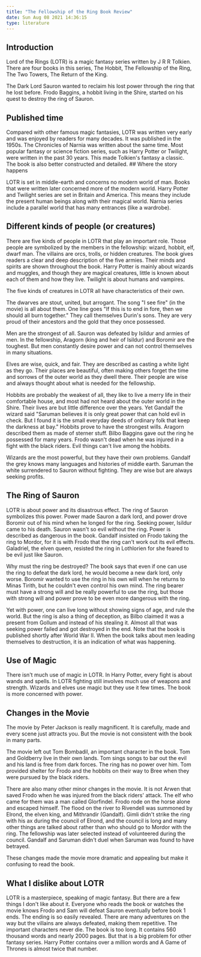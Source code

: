 ```yaml
---
title: "The Fellowship of the Ring Book Review"
date: Sun Aug 08 2021 14:36:15
type: literature
---
```

## Introduction

Lord of the Rings (LOTR) is a magic fantasy series written by J R R
Tolkien. There are four books in this series, The Hobbit, The Fellowship
of the Ring, The Two Towers, The Return of the King.

The Dark Lord Sauron wanted to reclaim his lost power through the ring
that he lost before. Frodo Baggins, a hobbit living in the Shire,
started on his quest to destroy the ring of Sauron.

## Published time

Compared with other famous magic fantasies, LOTR was written very early
and was enjoyed by readers for many decades. It was published in the
1950s. The Chronicles of Narnia was written about the same time. Most
popular fantasy or science fiction series, such as Harry Potter or
Twilight, were written in the past 30 years. This made Tolkien's fantasy
a classic. The book is also better constructed and detailed. \## Where
the story happens

LOTR is set in middle-earth and concerns no modern world of man. Books
that were written later concerned more of the modern world. Harry Potter
and Twilight series are set in Britain and America. This means they
include the present human beings along with their magical world. Narnia
series include a parallel world that has many entrances (like a
wardrobe).

## Different kinds of people (or creatures)

There are five kinds of people in LOTR that play an important role.
Those people are symbolized by the members in the fellowship: wizard,
hobbit, elf, dwarf man. The villains are orcs, trolls, or hidden
creatures. The book gives readers a clear and deep description of the
five armies. Their minds and spirits are shown throughout the book.
Harry Potter is mainly about wizards and muggles, and though they are
magical creatures, little is known about each of them and how they live.
Twilight is about humans and vampires.

The five kinds of creatures in LOTR all have characteristics of their
own.

The dwarves are stout, united, but arrogant. The song "I see fire" (in
the movie) is all about them. One line goes "If this is to end in fore,
then we should all burn together." They call themselves Durin's sons.
They are very proud of their ancestors and the gold that they once
possessed.

Men are the strongest of all. Sauron was defeated by Isildur and armies
of men. In the fellowship, Aragorn (king and heir of Isildur) and
Boromir are the toughest. But men constantly desire power and can not
control themselves in many situations.

Elves are wise, quick, and fair. They are described as casting a white
light as they go. Their places are beautiful, often making others forget
the time and sorrows of the outer world as they dwell there. Their
people are wise and always thought about what is needed for the
fellowship.

Hobbits are probably the weakest of all, they like to live a merry life
in their comfortable house, and most had not heard about the outer world
in the Shire. Their lives are but little difference over the years. Yet
Gandalf the wizard said "Saruman believes it is only great power that
can hold evil in check. But I found it is the small everyday deeds of
ordinary folk that keep the darkness at bay." Hobbits prove to have the
strongest wills. Aragorn described them as made of sterner stuff. Bilbo
Baggins gave out the ring he possessed for many years. Frodo wasn't dead
when he was injured in a fight with the black riders. Evil things can't
live among the hobbits.

Wizards are the most powerful, but they have their own problems. Gandalf
the grey knows many languages and histories of middle earth. Saruman the
white surrendered to Sauron without fighting. They are wise but are
always seeking profits.

## The Ring of Sauron

LOTR is about power and its disastrous effect. The ring of Sauron
symbolizes this power. Power made Sauron a dark lord, and power drove
Boromir out of his mind when he longed for the ring. Seeking power,
Isildur came to his death. Sauron wasn't so evil without the ring. Power
is described as dangerous in the book. Gandalf insisted on Frodo taking
the ring to Mordor, for it is with Frodo that the ring can't work out
its evil effects. Galadriel, the elven queen, resisted the ring in
Lothlorien for she feared to be evil just like Sauron.

Why must the ring be destroyed? The book says that even if one can use
the ring to defeat the dark lord, he would become a new dark lord, only
worse. Boromir wanted to use the ring in his own will when he returns to
Minas Tirith, but he couldn't even control his own mind. The ring bearer
must have a strong will and be really powerful to use the ring, but
those with strong will and power prove to be even more dangerous with
the ring.

Yet with power, one can live long without showing signs of age, and rule
the world. But the ring is also a thing of deception, as Bilbo claimed
it was a present from Gollum and instead of his stealing it. Almost all
that was seeking power failed and got destroyed in the end. Note that
the book is published shortly after World War II. When the book talks
about men leading themselves to destruction, it is an indication of what
was happening.

## Use of Magic

There isn't much use of magic in LOTR. In Harry Potter, every fight is
about wands and spells. In LOTR fighting still involves much use of
weapons and strength. Wizards and elves use magic but they use it few
times. The book is more concerned with power.

## Changes in the Movie

The movie by Peter Jackson is really magnificent. It is carefully, made
and every scene just attracts you. But the movie is not consistent with
the book in many parts.

The movie left out Tom Bombadil, an important character in the book. Tom
and Goldberry live in their own lands. Tom sings songs to bar out the
evil and his land is free from dark forces. The ring has no power over
him. Tom provided shelter for Frodo and the hobbits on their way to Bree
when they were pursued by the black riders.

There are also many other minor changes in the movie. It is not Arwen
that saved Frodo when he was injured from the black riders' attack. The
elf who came for them was a man called Glorfindel. Frodo rode on the
horse alone and escaped himself. The flood on the river to Rivendell was
summoned by Elrond, the elven king, and Mithrandir (Gandalf). Gimli
didn't strike the ring with his ax during the council of Elrond, and the
council is long and many other things are talked about rather than who
should go to Mordor with the ring. The fellowship was later selected
instead of volunteered during the council. Gandalf and Saruman didn't
duel when Saruman was found to have betrayed.

These changes made the movie more dramatic and appealing but make it
confusing to read the book.

## What I dislike about LOTR

LOTR is a masterpiece, speaking of magic fantasy. But there are a few
things I don't like about it. Everyone who reads the book or watches the
movie knows Frodo and Sam will defeat Sauron eventually before book 1
ends. The ending is so easily revealed. There are many adventures on the
way but the villains are always defeated, making them repetitive. The
important characters never die. The book is too long. It contains 560
thousand words and nearly 2000 pages. But that is a big problem for
other fantasy series. Harry Potter contains over a million words and A
Game of Thrones is almost twice that number.
